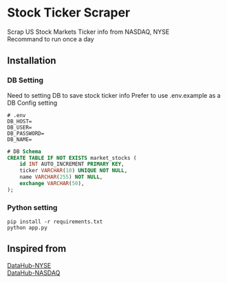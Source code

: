 # Stock Ticker Scraper
Scrap US Stock Markets Ticker info from NASDAQ, NYSE  
Recommand to run once a day


## Installation
### DB Setting
Need to setting DB to save stock ticker info
Prefer to use .env.example as a DB Config setting
```
# .env
DB_HOST=
DB_USER=
DB_PASSWORD=
DB_NAME=
```

```sql
# DB Schema
CREATE TABLE IF NOT EXISTS market_stocks (
    id INT AUTO_INCREMENT PRIMARY KEY,
    ticker VARCHAR(10) UNIQUE NOT NULL,
    name VARCHAR(255) NOT NULL,
    exchange VARCHAR(50),
);

```

### Python setting
```
pip install -r requirements.txt
python app.py
```

## Inspired from
[DataHub-NYSE](https://datahub.io/core/nyse-other-listings)  
[DataHub-NASDAQ](https://datahub.io/core/nasdaq-listings)